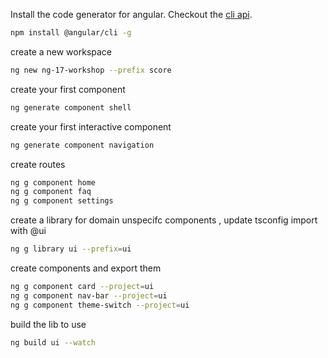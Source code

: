 Install the code generator for angular.
Checkout the [cli api](https://angular.dev/cli).

```bash
npm install @angular/cli -g
```

create a new workspace

```bash
ng new ng-17-workshop --prefix score
```

create your first component

```bash
ng generate component shell
```

create your first interactive component

```bash
ng generate component navigation
```

create routes

```bash
ng g component home
ng g component faq
ng g component settings
```

create a library for domain unspecifc components
, update tsconfig import with @ui

```bash
ng g library ui --prefix=ui
```

create components and export them

```bash
ng g component card --project=ui
ng g component nav-bar --project=ui
ng g component theme-switch --project=ui
```

build the lib to use

```bash
ng build ui --watch
```
